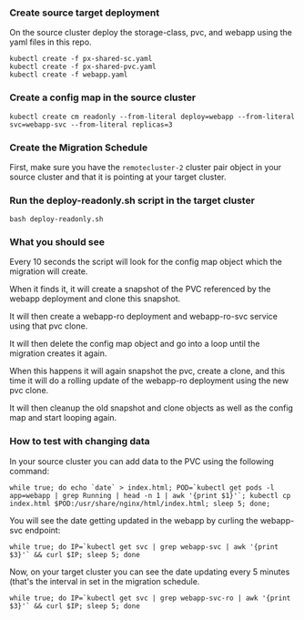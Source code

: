 ### Create source target deployment 

On the source cluster deploy the storage-class, pvc, and webapp using the yaml files in this repo.
```
kubectl create -f px-shared-sc.yaml
kubectl create -f px-shared-pvc.yaml
kubectl create -f webapp.yaml
```

### Create a config map in the source cluster

```
kubectl create cm readonly --from-literal deploy=webapp --from-literal svc=webapp-svc --from-literal replicas=3
```

### Create the Migration Schedule 

First, make sure you have the `remotecluster-2` cluster pair object in your source cluster and that it is pointing at your target cluster.

### Run the deploy-readonly.sh script in the target cluster

```
bash deploy-readonly.sh
```

### What you should see

Every 10 seconds the script will look for the config map object which the migration will create.

When it finds it, it will create a snapshot of the PVC referenced by the webapp deployment and clone this snapshot. 

It will then create a webapp-ro deployment and webapp-ro-svc service using that pvc clone. 

It will then delete the config map object and go into a loop until the migration creates it again.

When this happens it will again snapshot the pvc, create a clone, and this time it will do a rolling update of the webapp-ro deployment using the new pvc clone.

It will then cleanup the old snapshot and clone objects as well as the config map and start looping again.

### How to test with changing data

In your source cluster you can add data to the PVC using the following command:

```
while true; do echo `date` > index.html; POD=`kubectl get pods -l app=webapp | grep Running | head -n 1 | awk '{print $1}'`; kubectl cp index.html $POD:/usr/share/nginx/html/index.html; sleep 5; done;
```

You will see the date getting updated in the webapp by curling the webapp-svc endpoint:

```
while true; do IP=`kubectl get svc | grep webapp-svc | awk '{print $3}'` && curl $IP; sleep 5; done
```

Now, on your target cluster you can see the date updating every 5 minutes (that's the interval in set in the migration schedule.

```
while true; do IP=`kubectl get svc | grep webapp-svc-ro | awk '{print $3}'` && curl $IP; sleep 5; done
```

